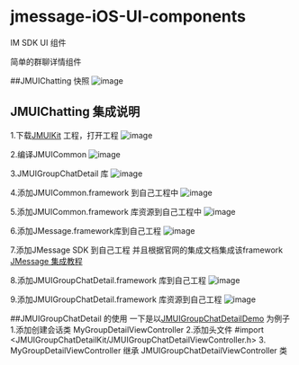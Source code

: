 # jmessage-iOS-UI-components
IM SDK UI 组件

简单的群聊详情组件

##JMUIChatting 快照 
![image](https://github.com/jpush/jmessage-ios-uikit/blob/master/JMUIGroupChatDetailKit/README_JMUIGroupChatDetailKit说明图/JMUIGroupChatDetailDemo快照.gif)

## JMUIChatting 集成说明
1.下载[JMUIKit](https://github.com/jpush/jmessage-ios-uikit/archive/master.zip) 工程，打开工程
![image](https://github.com/jpush/jmessage-ios-uikit/blob/master/JMUIChattingKit/README_JMUIChatting集成说明图/1.打开工程.gif)

2.编译JMUICommon
![image](https://github.com/jpush/jmessage-ios-uikit/blob/master/JMUIChattingKit/README_JMUIChatting集成说明图/2.编译JMUICommon.gif)

3.JMUIGroupChatDetail 库
![image](https://github.com/jpush/jmessage-ios-uikit/blob/master/JMUIChattingKit/README_JMUIChatting集成说明图/3.编译JMUIChatting库.gif)

4.添加JMUICommon.framework 到自己工程中
![image](https://github.com/jpush/jmessage-ios-uikit/blob/master/JMUIGroupChatDetailKit/README_JMUIGroupChatDetailKit说明图/添加JMUICommon库到自己工程.gif)

5.添加JMUICommon.framework 库资源到自己工程中
![image](https://github.com/jpush/jmessage-ios-uikit/blob/master/JMUIChattingKit/README_JMUIChatting集成说明图/5.拷贝JMUIChatting库到自己工程中.gif)

6.添加JMessage.framework库到自己工程
![image](https://github.com/jpush/jmessage-ios-uikit/blob/master/JMUIGroupChatDetailKit/README_JMUIGroupChatDetailKit说明图/添加JMessage库到自己工程.gif)

7.添加JMessage SDK 到自己工程 并且根据官网的集成文档集成该framework [JMessage 集成教程](http://docs.jpush.io/guideline/jmessage_ios_guide/)

8.添加JMUIGroupChatDetail.framework 库到自己工程
![image](https://github.com/jpush/jmessage-ios-uikit/blob/master/JMUIGroupChatDetailKit/README_JMUIGroupChatDetailKit说明图/添加JMUIGroupChatDetail%20库到自己工程.gif)

9.添加JMUIGroupChatDetail.framework 库资源到自己工程
![image](https://github.com/jpush/jmessage-ios-uikit/blob/master/JMUIGroupChatDetailKit/README_JMUIGroupChatDetailKit说明图/添加JMUIGroupChatDetail库资源到自己工程.gif)

##JMUIGroupChatDetail 的使用
一下是以[JMUIGroupChatDetailDemo](/JMUIGroupChatDetailDemo) 为例子
1.添加创建会话类 MyGroupDetailViewController
2.添加头文件 #import <JMUIGroupChatDetailKit/JMUIGroupChatDetailViewController.h>
3. MyGroupDetailViewController 继承 JMUIGroupChatDetailViewController 类

